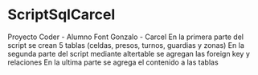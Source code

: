 # ScriptSqlCarcel
Proyecto Coder - Alumno Font Gonzalo - Carcel
En la primera parte del script se crean 5 tablas (celdas, presos, turnos, guardias y zonas)
En la segunda parte del script mediante altertable se agregan las foreign key y relaciones
En la ultima parte se agrega el contenido a las tablas
